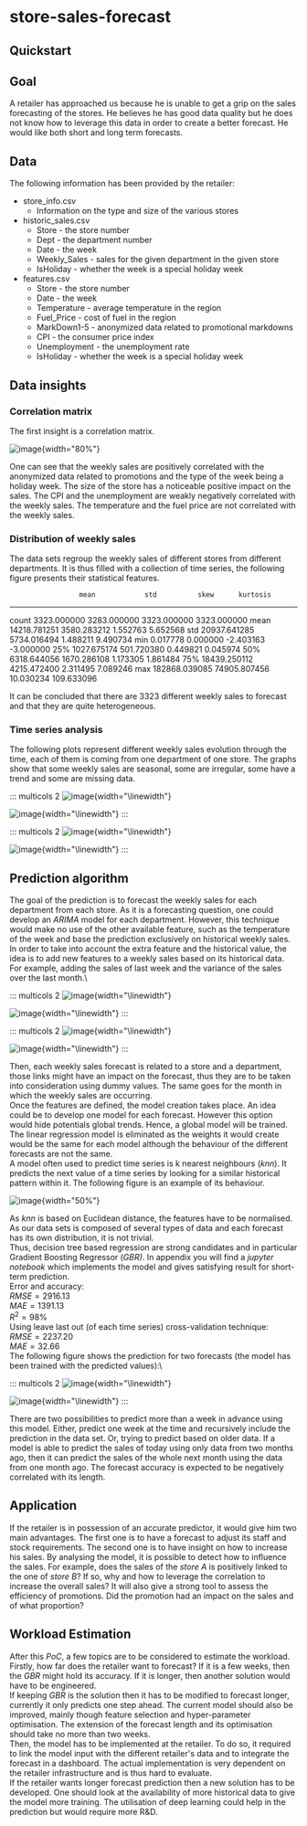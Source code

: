 # store-sales-forecast

## Quickstart

## Goal

A retailer has approached us because he is unable to get a grip on the sales forecasting of the stores. He believes he has good data quality but he does not know how to leverage this data in order to create a better forecast. He would like both short and long term forecasts.

## Data

The following information has been provided by the retailer: 

- store_info.csv
    - Information on the type and size of the various stores
- historic_sales.csv
    - Store - the store number
    - Dept - the department number
    - Date - the week
    - Weekly_Sales -  sales for the given department in the given store
    - IsHoliday - whether the week is a special holiday week
- features.csv
    - Store - the store number
    - Date - the week
    - Temperature - average temperature in the region
    - Fuel_Price - cost of fuel in the region
    - MarkDown1-5 - anonymized data related to promotional markdowns
    - CPI - the consumer price index
    - Unemployment - the unemployment rate
    - IsHoliday - whether the week is a special holiday week


## Data insights

### Correlation matrix

The first insight is a correlation matrix.

![image](static/corr.png){width="80%"}

One can see that the weekly sales are positively correlated with the
anonymized data related to promotions and the type of the week being a
holiday week. The size of the store has a noticeable positive impact on
the sales. The CPI and the unemployment are weakly negatively correlated
with the weekly sales. The temperature and the fuel price are not
correlated with the weekly sales.

### Distribution of weekly sales

The data sets regroup the weekly sales of different stores from
different departments. It is thus filled with a collection of time
series, the following figure presents their statistical features.

                     mean            std          skew      kurtosis
  ------- --------------- -------------- ------------- -------------
  count       3323.000000    3283.000000   3323.000000   3323.000000
  mean       14218.781251    3580.283212      1.552763      5.652568
  std        20937.641285    5734.016494      1.488211      9.490734
  min            0.017778       0.000000     -2.403163     -3.000000
  25%         1027.675174     501.720380      0.449821      0.045974
  50%         6318.644056    1670.286108      1.173305      1.861484
  75%        18439.250112    4215.472400      2.311495      7.089246
  max       182868.039085   74905.807456     10.030234    109.633096

It can be concluded that there are 3323 different weekly sales to
forecast and that they are quite heterogeneous.

### Time series analysis

The following plots represent different weekly sales evolution through
the time, each of them is coming from one department of one store. The
graphs show that some weekly sales are seasonal, some are irregular,
some have a trend and some are missing data.

::: multicols
2 ![image](static/seasonality.png){width="\\linewidth"}

![image](static/spikes.png){width="\\linewidth"}
:::

::: multicols
2 ![image](static/trend.png){width="\\linewidth"}

![image](static/nan.png){width="\\linewidth"}
:::

## Prediction algorithm

The goal of the prediction is to forecast the weekly sales for each
department from each store. As it is a forecasting question, one could
develop an *ARIMA* model for each department. However, this technique
would make no use of the other available feature, such as the
temperature of the week and base the prediction exclusively on
historical weekly sales.\
In order to take into account the extra feature and the historical
value, the idea is to add new features to a weekly sales based on its
historical data. For example, adding the sales of last week and the
variance of the sales over the last month.\

::: multicols
2 ![image](static/meta1.png){width="\\linewidth"}

![image](static/meta2.png){width="\\linewidth"}
:::

::: multicols
2 ![image](static/meta3.png){width="\\linewidth"}

![image](static/meta4.png){width="\\linewidth"}
:::

Then, each weekly sales forecast is related to a store and a department,
those links might have an impact on the forecast, thus they are to be
taken into consideration using dummy values. The same goes for the month
in which the weekly sales are occurring.\
Once the features are defined, the model creation takes place. An idea
could be to develop one model for each forecast. However this option
would hide potentials global trends. Hence, a global model will be
trained.\
The linear regression model is eliminated as the weights it would create
would be the same for each model although the behaviour of the different
forecasts are not the same.\
A model often used to predict time series is k nearest neighbours
(*knn*). It predicts the next value of a time series by looking for a
similar historical pattern within it. The following figure is an example
of its behaviour.

![image](static/knn.png){width="50%"}

As *knn* is based on Euclidean distance, the features have to be
normalised. As our data sets is composed of several types of data and
each forecast has its own distribution, it is not trivial.\
Thus, decision tree based regression are strong candidates and in
particular Gradient Boosting Regressor (*GBR)*. In appendix you will
find a *jupyter notebook* which implements the model and gives
satisfying result for short-term prediction.\
Error and accuracy:\
$RMSE = 2916.13$\
$MAE = 1391.13$\
$R^2 = 98\%$\
Using leave last out (of each time series) cross-validation technique:\
$RMSE = 2237.20$\
$MAE = 32.66$\
The following figure shows the prediction for two forecasts (the model
has been trained with the predicted values):\

::: multicols
2 ![image](static/pred1.png){width="\\linewidth"}

![image](static/pred2.png){width="\\linewidth"}
:::

There are two possibilities to predict more than a week in advance using
this model. Either, predict one week at the time and recursively include
the prediction in the data set. Or, trying to predict based on older
data. If a model is able to predict the sales of today using only data
from two months ago, then it can predict the sales of the whole next
month using the data from one month ago. The forecast accuracy is
expected to be negatively correlated with its length.

## Application

If the retailer is in possession of an accurate predictor, it would give
him two main advantages. The first one is to have a forecast to adjust
its staff and stock requirements. The second one is to have insight on
how to increase his sales. By analysing the model, it is possible to
detect how to influence the sales. For example, does the sales of the
*store A* is positively linked to the one of *store B*? If so, why and
how to leverage the correlation to increase the overall sales? It will
also give a strong tool to assess the efficiency of promotions. Did the
promotion had an impact on the sales and of what proportion?

## Workload Estimation

After this *PoC*, a few topics are to be considered to estimate the
workload. Firstly, how far does the retailer want to forecast? If it is
a few weeks, then the *GBR* might hold its accuracy. If it is longer,
then another solution would have to be engineered.\
If keeping *GBR* is the solution then it has to be modified to forecast
longer, currently it only predicts one step ahead. The current model
should also be improved, mainly though feature selection and
hyper-parameter optimisation. The extension of the forecast length and
its optimisation should take no more than two weeks.\
Then, the model has to be implemented at the retailer. To do so, it
required to link the model input with the different retailer's data and
to integrate the forecast in a dashboard. The actual implementation is
very dependent on the retailer infrastructure and is thus hard to
evaluate.\
If the retailer wants longer forecast prediction then a new solution has
to be developed. One should look at the availability of more historical
data to give the model more training. The utilisation of deep learning
could help in the prediction but would require more R&D.
